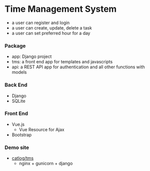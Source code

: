 # Time Management System
* a user can register and login
* a user can create, update, delete a task
* a user can set preferred hour for a day

### Package
* app: Django project
* tms: a front end app for templates and javascripts
* api: a REST API app for authentication and all other functions with models

### Back End
* Django
* SQLite

### Front End
* Vue.js
    * Vue Resource for Ajax
* Bootstrap

### Demo site
* [catlog/tms](http://catlog.kr/tms/)
    * nginx + gunicorn + django
